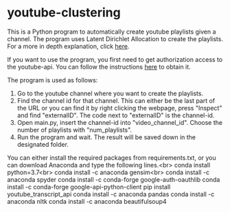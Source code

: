 # youtube-clustering

This is a Python program to automatically create youtube playlists given a channel. The program uses Latent Dirichlet Allocation to create the playlists.
For a more in depth explanation, click [here](https://antonfjohansson.github.io/blog/youtube-clustering/).

If you want to use the program, you first need to get authorization access to the youtube-api. You can follow the instructions [here](https://developers.google.com/youtube/registering_an_application) to obtain it.

The program is used as follows:
1.  Go to the youtube channel where you want to create the playlists.
2.  Find the channel id for that channel. This can either be the last part of the URL or you can find it by right clicking the webpage, press "Inspect" and find "externalID". The code next to "externalID" is the channel-id.
3.  Open main.py, insert the channel-id into "video_channel_id". Choose the number of playlists with "num_playlists".
4.  Run the program and wait. The result will be saved down in the designated folder.

You can either install the required packages from requirements.txt, or you can download Anaconda and type the following lines.<br\>
conda install python=3.7<br\>
conda install -c anaconda gensim<br\>
conda install -c anaconda spyder
conda install -c conda-forge google-auth-oauthlib
conda install -c conda-forge google-api-python-client
pip install youtube_transcript_api
conda install -c anaconda pandas
conda install -c anaconda nltk
conda install -c anaconda beautifulsoup4









